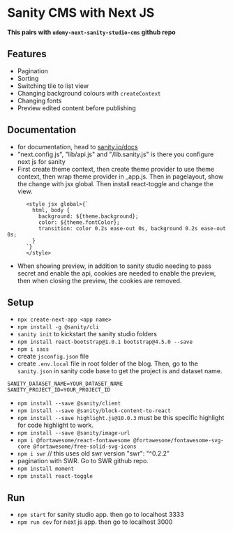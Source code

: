 # Sanity CMS with Next JS
**This pairs with `udemy-next-sanity-studio-cms` github repo**
## Features 
- Pagination
- Sorting
- Switching tile to list view
- Changing background colours with `createContext`
- Changing fonts
- Preview edited content before publishing

## Documentation
- for documentation, head to [sanity.io/docs](https://sanity.io/docs)
- "next.config.js", "lib/api.js" and "/lib.sanity.js" is there you configure next js for sanity
- First create theme context, then create theme provider to use theme context, then wrap theme provider in _app.js. Then in pagelayout, show the change with jsx global. Then install react-toggle and change the view.
```
      <style jsx global>{`
        html, body {
          background: ${theme.background};
          color: ${theme.fontColor};
          transition: color 0.2s ease-out 0s, background 0.2s ease-out 0s;
        }
      `}
      </style>
```
- When showing preview, in addition to sanity studio needing to pass secret and enable the api, cookies are needed to enable the preview, then when closing the preview, the cookies are removed.

## Setup
- `npx create-next-app <app name>`
- `npm install -g @sanity/cli`
- `sanity init` to kickstart the sanity studio folders
- `npm install react-bootstrap@1.0.1 bootstrap@4.5.0 --save`
- `npm i sass`
- create `jsconfig.json` file
- create `.env.local` file in root folder of the blog. Then, go to the `sanity.json` in sanity code base to get the project is and dataset name.
```
SANITY_DATASET_NAME=YOUR_DATASET_NAME
SANITY_PROJECT_ID=YOUR_PROJECT_ID
```
- `npm install --save @sanity/client`
- `npm install --save @sanity/block-content-to-react`
- `npm install --save highlight.js@10.0.3` must be this specific highlight for code highlight to work.
- `npm install --save @sanity/image-url`
- `npm i @fortawesome/react-fontawesome @fortawesome/fontawesome-svg-core @fortawesome/free-solid-svg-icons`
- `npm i swr` // this uses old swr version "swr": "^0.2.2"
- pagination with SWR. Go to SWR github repo.
- `npm install moment`
- `npm install react-toggle`

## Run
- `npm start` for sanity studio app. then go to localhost 3333
- `npm run dev` for next js app. then go to localhost 3000